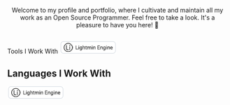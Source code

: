 <p align="center">
Welcome to my profile and portfolio, where I cultivate and maintain all my work as an Open Source Programmer. Feel free to take a look. It's a pleasure to have you here! 🙂
</p>

## 

Tools I Work With
<img src="images/lightmin.png" />

## Languages ​​I Work With
<img src="images/lightmin.png" />